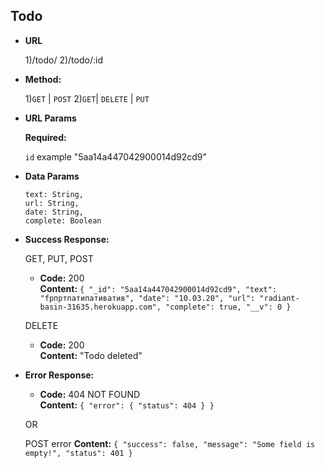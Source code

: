 **Todo**
----

* **URL**

  1)/todo/
  2)/todo/:id

* **Method:**

  1)`GET` | `POST` 
  2)`GET`| `DELETE` | `PUT`
  
*  **URL Params**

   **Required:**
 
   `id` example "5aa14a447042900014d92cd9"

* **Data Params**

      text: String,
      url: String,
      date: String,
      complete: Boolean

* **Success Response:**
  
  GET, PUT, POST
  * **Code:** 200 <br />
    **Content:** `{
                      "_id": "5aa14a447042900014d92cd9",
                      "text": "fрпртпатипативатив",
                      "date": "10.03.20",
                      "url": "radiant-basin-31635.herokuapp.com",
                      "complete": true,
                      "__v": 0
                  }`
                  
   DELETE
   * **Code:** 200 <br />
       **Content:**
                    "Todo deleted"
   

                        
* **Error Response:**

  * **Code:** 404 NOT FOUND <br />
    **Content:** `{
                      "error": {
                          "status": 404
                      }
                  }`

  OR

    POST error
    **Content:** `{
                      "success": false,
                      "message": "Some field is empty!",
                      "status": 401
                  }`
